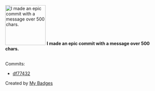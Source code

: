 <img src="https://my-badges.github.io/my-badges/epic-commit.png" alt="I made an epic commit with a message over 500 chars." title="I made an epic commit with a message over 500 chars." width="128">
<strong>I made an epic commit with a message over 500 chars.</strong>
<br><br>

Commits:

- <a href="https://github.com/dancarroll/aoc_2024/commit/df77432819b239851226b5eaf28c3d68f19f06d9">df77432</a>


Created by <a href="https://github.com/my-badges/my-badges">My Badges</a>